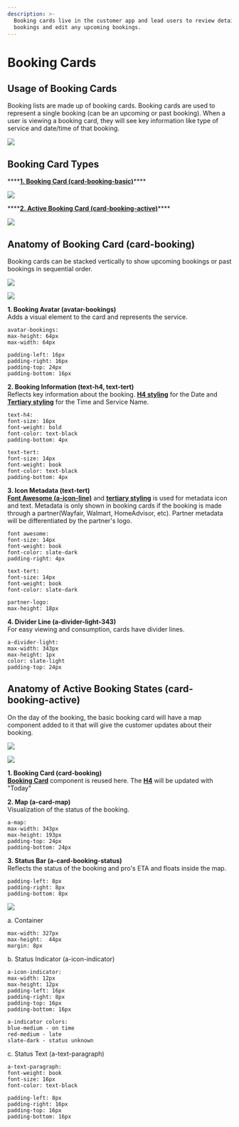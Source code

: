 ```yaml
---
description: >-
  Booking cards live in the customer app and lead users to review details of any
  bookings and edit any upcoming bookings.
---
```


# Booking Cards

## Usage of Booking Cards

Booking lists are made up of booking cards. Booking cards are used to represent a single booking \(can be an upcoming or past booking\). When a user is viewing a booking card, they will see key information like type of service and date/time of that booking.

![](../../.gitbook/assets/bookings-overview.png)

## Booking Card Types

\*\*\*\*[**1. Booking Card \(card-booking-basic\)**](booking-cards.md#anatomy-of-booking-card-card-booking)\*\*\*\*

![](../../.gitbook/assets/booking-list.png)

  
****[**2. Active Booking Card \(card-booking-active\)**](booking-cards.md#anatomy-of-active-booking-states-card-booking-active)\*\*\*\*

![](../../.gitbook/assets/booking-list.png)

## Anatomy of Booking Card \(card-booking\)

Booking cards can be stacked vertically to show upcoming bookings or past bookings in sequential order.

![](../../.gitbook/assets/booking-list.png)

![](../../.gitbook/assets/booking-list_detail.png)

**1. Booking Avatar \(avatar-bookings\)**  
Adds a visual element to the card and represents the service.

```text
avatar-bookings:
max-height: 64px
max-width: 64px

padding-left: 16px
padding-right: 16px
padding-top: 24px
padding-bottom: 16px
```

**2. Booking Information \(text-h4, text-tert\)**  
Reflects key information about the booking. [**H4 styling**](../typography/#header-4-a-text-h-4) for the Date and [**Tertiary styling**](../typography/#tertiary-styling) for the Time and Service Name.

```text
text-h4:
font-size: 16px
font-weight: bold
font-color: text-black
padding-bottom: 4px

text-tert:
font-size: 14px
font-weight: book
font-color: text-black
padding-bottom: 4px
```

**3. Icon Metadata \(text-tert\)**  
[**Font Awesome \(a-icon-line\)**](../../brand-guidelines/line-icons.md#fontawesome-guidelines) and [**tertiary styling**](../typography/#tertiary-styling) is used for metadata icon and text. Metadata is only shown in booking cards if the booking is made through a partner\(Wayfair, Walmart, HomeAdvisor, etc\). Partner metadata will be differentiated by the partner's logo. 

```text
font awesome:
font-size: 14px
font-weight: book
font-color: slate-dark
padding-right: 4px

text-tert:
font-size: 14px
font-weight: book
font-color: slate-dark

partner-logo:
max-height: 18px
```

**4. Divider Line \(a-divider-light-343\)**  
For easy viewing and consumption, cards have divider lines.

```text
a-divider-light:
max-width: 343px
max-height: 1px
color: slate-light
padding-top: 24px
```

## Anatomy of Active Booking States \(card-booking-active\)

On the day of the booking, the basic booking card will have a map component added to it that will give the customer updates about their booking.

![](../../.gitbook/assets/active-booking-list.png)

![](../../.gitbook/assets/active-booking-details.png)

**1. Booking Card \(card-booking\)**  
[**Booking Card**](booking-cards.md#anatomy-of-booking-card) component is reused here. The [**H4**](../typography/#header-4-a-text-h-4) will be updated with "Today"  

**2. Map \(a-card-map\)**  
Visualization of the status of the booking. 

```text
a-map:
max-width: 343px
max-height: 193px
padding-top: 24px
padding-bottom: 24px
```

**3. Status Bar \(a-card-booking-status\)**  
Reflects the status of the booking and pro's ETA and floats inside the map.

```text
padding-left: 8px
padding-right: 8px
padding-bottom: 8px
```

![](../../.gitbook/assets/status-details.png)

a. Container

```text
max-width: 327px
max-height:  44px
margin: 8px
```

b. Status Indicator \(a-icon-indicator\)

```text
a-icon-indicator:
max-width: 12px
max-height: 12px
padding-left: 16px
padding-right: 8px
padding-top: 16px
padding-bottom: 16px

a-indicator colors:
blue-medium - on time
red-medium - late
slate-dark - status unknown
```

c. Status Text \(a-text-paragraph\)

```text
a-text-paragraph:
font-weight: book
font-size: 16px
font-color: text-black

padding-left: 8px
padding-right: 16px
padding-top: 16px
padding-bottom: 16px
```

